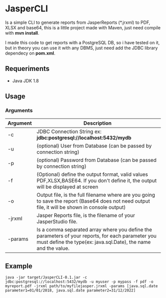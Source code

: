# JasperCLI

Is a simple CLI to generate reports from JasperReports (*.jrxml) to PDF, XLSX and base64, this is a little project made with Maven, just need compile with **mvn install**.

I made this code to get reports with a PostgreSQL DB, so i have tested on it, but in theory you can use it with any DBMS, just need add the JDBC library dependecy on **pom.xml**.

## Requeriments

- Java JDK 1.8

## Usage

### Arguments

Argument | Description
---------|------------
-c | JDBC Connection String ex: **jdbc:postgresql://localhost:5432/mydb**
-u | (optional) User from Database (can be passed by connection string)
-p | (optional) Password from Database (can be passed by connection string)
-f | (Optional) define the output format, valid values PDF,XLSX,BASE64. If you don't define it, the output will be displayed at screen
-o | Output file, is the full filename where are you going to save the report (Base64 does not need output file, it will be shown in console output)
-jrxml | Jasper Reports file, is the filename of your JasperStudio file.
-params | Is a comma separated array where you define the parameters of your reports, for each parameter you must define the type(ex: java.sql.Date), the name and the value. 

## Example

```console
java -jar target/JasperCLI-0.1.jar -c jdbc:postgresql://localhost:5432/mydb -u myuser -p mypass -f pdf -o myreport.pdf -jrxml path/to/myfilejasper.jrxml -params [java.sql.date parameter1=01/01/2018, java.sql.date parameter2=31/12/2022]
```
